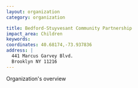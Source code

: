 ```yaml
---
layout: organization
category: organization

title: Bedford-Stuyvesant Community Partnership
impact_area: Children
keywords: 
coordinates: 40.68174,-73.937836
address: |
  441 Marcus Garvey Blvd.
  Brooklyn NY 11216
---
```

Organization's overview
